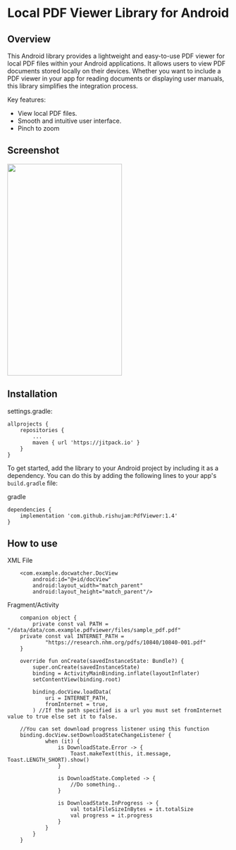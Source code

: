 # Local PDF Viewer Library for Android

## Overview

This Android library provides a lightweight and easy-to-use PDF viewer for local PDF files within your Android applications. It allows users to view PDF documents stored locally on their devices. Whether you want to include a PDF viewer in your app for reading documents or displaying user manuals, this library simplifies the integration process.

Key features:
- View local PDF files.
- Smooth and intuitive user interface.
- Pinch to zoom

## Screenshot

<img src="https://github.com/rishujam/PdfViewer/assets/74773876/be378d46-6a7f-4e87-bea8-61afa1fdcd75" width="260" height="480">

## Installation

settings.gradle:
```
allprojects {
    repositories {
        ...
        maven { url 'https://jitpack.io' }
    }
}
```

To get started, add the library to your Android project by including it as a dependency. You can do this by adding the following lines to your app's `build.gradle` file:

gradle
```
dependencies {
    implementation 'com.github.rishujam:PdfViewer:1.4'
}
```
## How to use

XML File
```
    <com.example.docwatcher.DocView
		android:id="@+id/docView"
		android:layout_width="match_parent"
		android:layout_height="match_parent"/>
```
Fragment/Activity
```
    companion object {
        private const val PATH = "/data/data/com.example.pdfviewer/files/sample_pdf.pdf"
	private const val INTERNET_PATH =
            "https://research.nhm.org/pdfs/10840/10840-001.pdf"
    }

    override fun onCreate(savedInstanceState: Bundle?) {
        super.onCreate(savedInstanceState)
        binding = ActivityMainBinding.inflate(layoutInflater)
        setContentView(binding.root)

        binding.docView.loadData(
            uri = INTERNET_PATH, 
            fromInternet = true,
        ) //If the path specified is a url you must set fromInternet value to true else set it to false.

	//You can set download progress listener using this function
	binding.docView.setDownloadStateChangeListener {
            when (it) {
                is DownloadState.Error -> {
                    Toast.makeText(this, it.message, Toast.LENGTH_SHORT).show()
                }

                is DownloadState.Completed -> {
                    //Do something..
                }

                is DownloadState.InProgress -> {
                    val totalFileSizeInBytes = it.totalSize
                    val progress = it.progress
                }
            }
        }
    }
```
